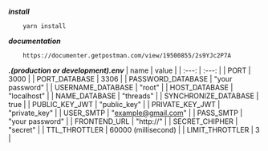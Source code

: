 **_install_**

```
    yarn install
```

**_documentation_**

```
    https://documenter.getpostman.com/view/19500855/2s9YJc2P7A
```

**_.(production or development).env_**
| name | value |
| :---: | :---: |
| PORT | 3000 |
| PORT_DATABASE | 3306 |
| PASSWORD_DATABASE | "your password" |
| USERNAME_DATABASE | "root" |
| HOST_DATABASE | "localhost" |
| NAME_DATABASE | "threads" |
| SYNCHRONIZE_DATABASE | true |
| PUBLIC_KEY_JWT | "public_key" |
| PRIVATE_KEY_JWT | "private_key" |
| USER_SMTP | "example@gmail.com" |
| PASS_SMTP | "your password" |
| FRONTEND_URL | "http://" |
| SECRET_CHIPHER | "secret" |
| TTL_THROTTLER | 60000 (millisecond) |
| LIMIT_THROTTLER | 3 |

